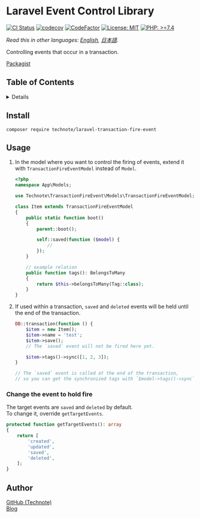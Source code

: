 # Laravel Event Control Library

[![CI Status](https://github.com/technote-space/laravel-transaction-fire-event/workflows/CI/badge.svg)](https://github.com/technote-space/laravel-transaction-fire-event/actions)
[![codecov](https://codecov.io/gh/technote-space/laravel-transaction-fire-event/branch/master/graph/badge.svg)](https://codecov.io/gh/technote-space/laravel-transaction-fire-event)
[![CodeFactor](https://www.codefactor.io/repository/github/technote-space/laravel-transaction-fire-event/badge)](https://www.codefactor.io/repository/github/technote-space/laravel-transaction-fire-event)
[![License: MIT](https://img.shields.io/badge/License-MIT-blue.svg)](https://github.com/technote-space/laravel-transaction-fire-event/blob/master/LICENSE)
[![PHP: >=7.4](https://img.shields.io/badge/PHP-%3E%3D7.4-orange.svg)](http://php.net/)

*Read this in other languages: [English](README.md), [日本語](README.ja.md).*

Controlling events that occur in a transaction.

[Packagist](https://packagist.org/packages/technote/laravel-transaction-fire-event)

## Table of Contents
<!-- START doctoc generated TOC please keep comment here to allow auto update -->
<!-- DON'T EDIT THIS SECTION, INSTEAD RE-RUN doctoc TO UPDATE -->
<details>
<summary>Details</summary>

- [Install](#install)
- [Usage](#usage)
- [Routes](#routes)
- [Details](#details)
  - [Validation](#validation)
  - [Model name](#model-name)
  - [Config](#config)
- [Search feature](#search-feature)
  - [Laravel Search Helper](#laravel-search-helper)
- [Author](#author)

</details>
<!-- END doctoc generated TOC please keep comment here to allow auto update -->

## Install
```
composer require technote/laravel-transaction-fire-event
```

## Usage
1. In the model where you want to control the firing of events, extend it with `TransactionFireEventModel` instead of `Model`.

   ```php
   <?php
   namespace App\Models;
   
   use Technote\TransactionFireEvent\Models\TransactionFireEventModel;
   
   class Item extends TransactionFireEventModel
   {
       public static function boot()
       {
           parent::boot();
   
           self::saved(function ($model) {
               //
           });
       }

       // example relation
       public function tags(): BelongsToMany
       {
           return $this->belongsToMany(Tag::class);
       }
   }
   ```

2. If used within a transaction, `saved` and `deleted` events will be held until the end of the transaction.

   ```php
   DB::transaction(function () {
       $item = new Item();
       $item->name = 'test';
       $item->save();
       // The `saved` event will not be fired here yet.
   
       $item->tags()->sync([1, 2, 3]);
   }

   // The `saved` event is called at the end of the transaction,
   // so you can get the synchronized tags with `$model->tags()->sync`.
   ```

### Change the event to hold fire
The target events are `saved` and `deleted` by default.    
To change it, override `getTargetEvents`.

```php
protected function getTargetEvents(): array
{
    return [
        'created',
        'updated',
        'saved',
        'deleted',
    ];
}
```

## Author
[GitHub (Technote)](https://github.com/technote-space)  
[Blog](https://technote.space)
